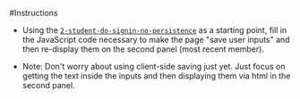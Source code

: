 #Instructions
* Using the [`2-student-do-signin-no-persistence`](2-student-do-signin-no-persistence.html) as a starting point, fill in the JavaScript code necessary to make the page "save user inputs" and then re-display them on the second panel (most recent member).

* Note: Don't worry about using client-side saving just yet. Just focus on getting the text inside the inputs and then displaying them via html in the second panel.